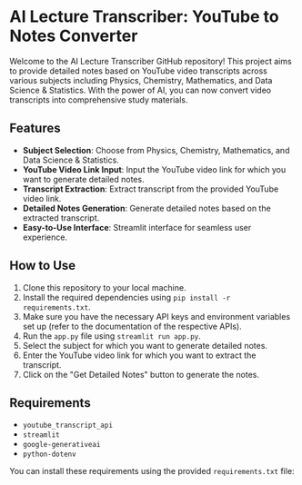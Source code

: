 # AI Lecture Transcriber: YouTube to Notes Converter

Welcome to the AI Lecture Transcriber GitHub repository! This project aims to provide detailed notes based on YouTube video transcripts across various subjects including Physics, Chemistry, Mathematics, and Data Science & Statistics. With the power of AI, you can now convert video transcripts into comprehensive study materials.

## Features

- **Subject Selection**: Choose from Physics, Chemistry, Mathematics, and Data Science & Statistics.
- **YouTube Video Link Input**: Input the YouTube video link for which you want to generate detailed notes.
- **Transcript Extraction**: Extract transcript from the provided YouTube video link.
- **Detailed Notes Generation**: Generate detailed notes based on the extracted transcript.
- **Easy-to-Use Interface**: Streamlit interface for seamless user experience.

## How to Use

1. Clone this repository to your local machine.
2. Install the required dependencies using `pip install -r requirements.txt`.
3. Make sure you have the necessary API keys and environment variables set up (refer to the documentation of the respective APIs).
4. Run the `app.py` file using `streamlit run app.py`.
5. Select the subject for which you want to generate detailed notes.
6. Enter the YouTube video link for which you want to extract the transcript.
7. Click on the "Get Detailed Notes" button to generate the notes.

## Requirements

- `youtube_transcript_api`
- `streamlit`
- `google-generativeai`
- `python-dotenv`

You can install these requirements using the provided `requirements.txt` file:

